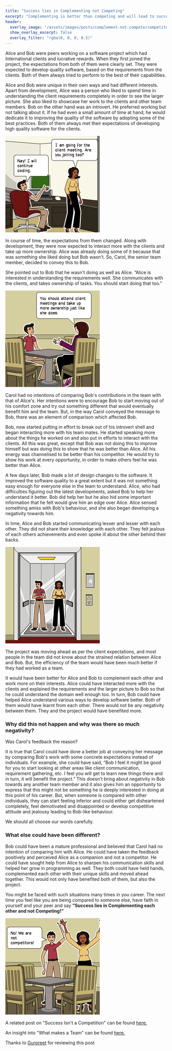```yaml
---
title: "Success lies in Complementing not Competing"
excerpt: "Complementing is better than competing and will lead to success"
header:
  overlay_image: "/assets/images/posts/complement-not-compete/competitors.png"
  show_overlay_excerpt: false
  overlay_filter: "rgba(0, 0, 0, 0.5)"
---
```


Alice and Bob were peers working on a software project which had International clients and lucrative rewards. When they 
first joined the project, the expectations from both of them were clearly set. They were expected to develop quality 
software, based on the requirements from the clients. Both of them always tried to perform to the best of their 
capabilities.

Alice and Bob were unique in their own ways and had different interests. Apart from development, Alice was a person who 
liked to spend time in understanding the client requirements completely in order to see the larger picture. She also
liked to showcase her work to the clients and other team members. Bob on the other hand was an introvert. He preferred 
working but not talking about it. If he had even a small amount of time at hand, he would dedicate it to improving the 
quality of the software by adopting some of the best practices. Both of them always met their expectations of 
developing high quality software for the clients.

![Interests of Alice and Bob](/assets/images/posts/complement-not-compete/character-interests.png)

In course of time, the expectations from them changed. Along with development, they were now expected to interact more 
with the clients and take up more ownership. Alice was already doing some of it because that was something she liked 
doing but Bob wasn't. So, Carol, the senior team member, decided to convey this to Bob.

She pointed out to Bob that he wasn't doing as well as Alice. “Alice is interested in understanding the requirements 
well. She communicates with the clients, and takes ownership of tasks. You should start doing that too.”

![New expectations](/assets/images/posts/complement-not-compete/new-expectations.png)

Carol had no intentions of comparing Bob's contributions in the team with that of Alice's. Her intentions were to 
encourage Bob to start moving out of his comfort zone and try out something different that would eventually benefit him
and the team. But, in the way Carol conveyed the message to Bob, there was an element of comparison which affected Bob.

Bob, now started putting in effort to break out of his introvert shell and began interacting more with his team mates. 
He started speaking more about the things he worked on and also put in efforts to interact with the clients. All this 
was great, except that Bob was not doing this to improve himself but was doing this to show that he was better than
Alice. All his energy was channelised to be better than his competitor. He would try to show his work at every 
opportunity, in order to make others feel he was better than Alice.

A few days later, Bob made a lot of design changes to the software. It improved the software quality to a great extent 
but it was not something easy enough for everyone else in the team to understand. Alice, who had difficulties figuring 
out the latest developments, asked Bob to help her understand it better. Bob did help her but he also hid some important
information that he felt would give him an edge over Alice. Alice sensed something amiss with Bob's behaviour, and she 
also began developing a negativity towards him.

In time, Alice and Bob started communicating lesser and lesser with each other. They did not share their knowledge with 
each other. They felt jealous of each others achievements and even spoke ill about the other behind their backs.

![Strained relation](/assets/images/posts/complement-not-compete/strained-relation.png)

The project was moving ahead as per the client expectations, and most people in the team did not know about the strained
relation between Alice and Bob. But, the efficiency of the team would have been much better if they had worked as a team.

It would have been better for Alice and Bob to complement each other and work more on their interests. Alice could have
interacted more with the clients and explained the requirements and the larger picture to Bob so that he could 
understand the domain well enough too. In turn, Bob could have helped Alice understand various ways to develop software 
better. Both of them would have learnt from each other. There would not be any negativity between them. They and the 
project would have benefited more.

### Why did this not happen and why was there so much negativity?
Was Carol's feedback the reason?

It is true that Carol could have done a better job at conveying her message by comparing Bob's work with some concrete 
expectations instead of individuals. For example, she could have said, “Bob I feel it might be good for you to start 
looking at other areas like client communication, requirement gathering, etc. I feel you will get to learn new things 
there and in turn, it will benefit the project.” This doesn't bring about negativity in Bob towards any another team 
member and it also gives him an opportunity to express that this might not be something he is deeply interested in 
doing at this point of his career. But, when someone is compared with other individuals, they can start feeling inferior 
and could either get disheartened completely, feel demotivated and disappointed or develop competitive attitude and 
jealousy leading to Bob-like behaviour.

We should all choose our words carefully.

### What else could have been different?

Bob could have been a mature professional and believed that Carol had no intention of comparing him with Alice. 
He could have taken the feedback positively and perceived Alice as a companion and not a competitor. He could have 
sought help from Alice to sharpen his communication skills and helped her grow in programming as well. They both could 
have held hands, complemented each other with their unique skills and moved ahead together. This would not only have
benefited both of them, but also the project.

You might be faced with such situations many times in you career. The next time you feel like you are being compared to 
someone else, have faith in yourself and your peer and say **“Success lies in Complementing each other and not Competing!”**

![We are not competitors](/assets/images/posts/complement-not-compete/we-are-not-competitors.png)

A related post on "Success Isn't a Competition" can be found 
<a href="http://zenhabits.net/success-isnt-a-competition-boosting-others-helps-you-in-the-long-run/" target="_blank">here.</a>

An insight into "What makes a Team" can be found 
<a href="http://www.thoughtworks.com/insights/blog/taking-care-what-matters-your-team" target="_blank">here.</a>

Thanks to <a href="https://twitter.com/_zenx_" target="_blank">Gurpreet</a> for reviewing this post
